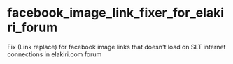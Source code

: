 # facebook_image_link_fixer_for_elakiri_forum
Fix (Link replace) for facebook image links that doesn't load on SLT internet connections in elakiri.com forum
